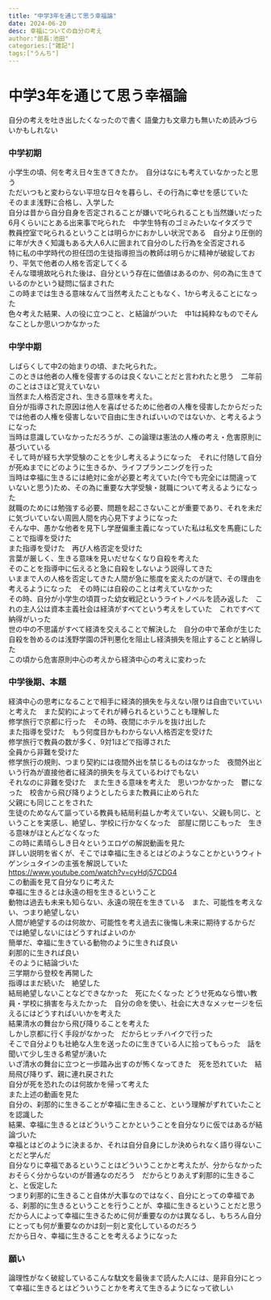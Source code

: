 ```yaml
---
title: "中学3年を通じて思う幸福論"
date: 2024-06-20
desc: 幸福についての自分の考え
author:"部長:池田"
categories:["雑記"]
tags:["うんち"]
---
```


# 中学3年を通じて思う幸福論
自分の考えを吐き出したくなったので書く
語彙力も文章力も無いため読みづらいかもしれない

### 中学初期
小学生の頃、何を考え日々生きてきたか。　自分はなにも考えていなかったと思う<br>
ただいつもと変わらない平坦な日々を暮らし、その行為に幸せを感じていた<br>
そのまま浅野に合格し、入学した<br>
自分は昔から自分自身を否定されることが嫌いで叱られることも当然嫌いだった<br>
6月くらいにとある出来事で叱られた　中学生特有のゴミみたいなイタズラで<br>
教員控室で叱られるということは明らかにおかしい状況である　自分より圧倒的に年が大きく知識もある大人6人に囲まれて自分のした行為を全否定される<br>
特に私の中学時代の担任団の生徒指導担当の教師は明らかに精神が破綻しており、平気で他者の人格を否定してくる<br>
そんな環境故叱られた後は、自分という存在に価値はあるのか、何の為に生きているのかという疑問に悩まされた<br>
この時までは生きる意味なんて当然考えたこともなく、1から考えることになった<br>
色々考えた結果、人の役に立つこと、と結論がついた　中1は純粋なものでそんなことしか思いつかなかった<br>
### 中学中期
しばらくして中2の始まりの頃、また叱られた。<br>
このときは他者の人権を侵害するのは良くないことだと言われたと思う　二年前のことはさほど覚えていない<br>
当然また人格否定され、生きる意味を考えた。<br>
自分が指導された原因は他人を喜ばせるために他者の人権を侵害したからだった　では他者の人権を侵害しないで自由に生きればいいのではないか、と考えるようになった<br>
当時は意識していなかっただろうが、この論理は憲法の人権の考え・危害原則に基づいている<br>
そして時が経ち大学受験のことを少し考えるようになった　それに付随して自分が死ぬまでにどのように生きるか、ライフプランニングを行った<br>
当時は幸福に生きるには絶対に金が必要と考えていた(今でも完全には間違っていないと思う)ため、その為に重要な大学受験・就職について考えるようになった<br>
就職のためには勉強する必要、問題を起こさないことが重要であり、それを未だに気づいていない周囲人間を内心見下すようになった<br>
そんな中、愚かな他者を見下し学歴偏重主義になっていた私は私文を馬鹿にしたことで指導を受けた<br>
また指導を受けた　再び人格否定を受けた<br>
言葉が厳しく、生きる意味を見いだせなくなり自殺を考えた<br>
そのことを指導中に伝えると急に自殺をしないよう説得してきた<br>
いままで人の人格を否定してきた人間が急に態度を変えたのが謎で、その理由を考えるようになった　その時には自殺のことは考えていなかった<br>
その時、自分が小学生の頃買った幼女戦記というライトノベルを読み返した　これの主人公は資本主義社会は経済がすべてという考えをしていた　これですべて納得がいった<br>
世の中の不思議がすべて経済を交えることで解決した　自分の中で革命が生じた<br>
自殺を咎めるのは浅野学園の評判悪化を阻止し経済損失を阻止することと納得した<br>
この頃から危害原則中心の考えから経済中心の考えに変わった<br>
### 中学後期、本題
経済中心の思考になることで相手に経済的損失を与えない限りは自由でいていいと考えた　また契約によってそれが縛られるということも理解した<br>
修学旅行で京都に行った　その時、夜間にホテルを抜け出した<br>
また指導を受けた　もう何度目かもわからない人格否定を受けた<br>
修学旅行で教員の数が多く、9対1ほどで指導された<br>
全員から非難を受けた<br>
修学旅行の規則、つまり契約には夜間外出を禁じるものはなかった　夜間外出という行為が直接他者に経済的損失を与えているわけでもない<br>
それなのに非難を受けた　また生きる意味を考えた　思いつかなかった　鬱になった　校舎から飛び降りようとしたらまた教員に止められた<br>
父親にも同じことをされた
<br>
生徒のためなんて謳っている教員も結局利益しか考えていない、父親も同じ、ということを実感し、絶望し、学校に行かなくなった　部屋に閉じこもった　生きる意味がほとんどなくなった<br>
この時に素晴らしき日々というエロゲの解説動画を見た<br>
詳しい説明を省くが、そこでは幸福に生きるとはどのようなことかというウィトゲンシュタインの主張を解説していた<br>
https://www.youtube.com/watch?v=cyHdj57CDG4<br>
この動画を見て自分なりに考えた<br>
幸福に生きるとは永遠の相を生きるということ<br>
動物は過去も未来も知らない、永遠の現在を生きている　また、可能性を考えない、つまり絶望しない<br>
人間が絶望するのは何故か、可能性を考え過去に後悔し未来に期待するからだ<br>
では絶望しないにはどうすればよいのか<br>
簡単だ、幸福に生きている動物のように生きれば良い<br>
刹那的に生きれば良い<br>
そのように結論づいた<br>
三学期から登校を再開した
<br>
指導はまだ続いた　絶望した<br>
結局絶望しないことなどできなかった　死にたくなった<be>
どうせ死ぬなら憎い教員・学校に損害を与えたかった　自分の命を使い、社会に大きなメッセージを伝えるにはどうすればいいかを考えた<br>
結果清水の舞台から飛び降りることを考えた<br>
しかし京都に行く手段がなかった　だからヒッチハイクで行った<br>
そこで自分よりも壮絶な人生を送ったのに生きている人に拾ってもらった　話を聞いて少し生きる希望が湧いた<br>
いざ清水の舞台に立つと一歩踏み出すのが怖くなってきた　死を恐れていた　結局飛び降りず、親に連れ戻された
<br>
自分が死を恐れたのは何故かを帰って考えた<br>
また上述の動画を見た<br>
自分の、刹那的に生きることが幸福に生きること、という理解がずれていたことを認識した<br>
結果、幸福に生きるとはどういうことかということを自分なりに仮ではあるが結論づいた<br>
幸福とはどのように決まるか、それは自分自身にしか決められなく語り得ないことだと学んだ<br>
自分なりに幸福であるということはどういうことかと考えたが、分からなかった　おそらく分からないのが普通なのだろう　だからとりあえず刹那的に生きること、と仮定した<br>
つまり刹那的に生きること自体が大事なのではなく、自分にとっての幸福である、刹那的に生きるということを行うことが、幸福に生きるということだと思う<br>
だから人によって幸福に生きるために何が重要なのかは異なるし、もちろん自分にとっても何が重要なのかは刻一刻と変化しているのだろう<br>
だから日々、幸福に生きることを考えるようになった<br>
### 願い
論理性がなく破綻しているこんな駄文を最後まで読んた人には、是非自分にとって幸福に生きるとはどういうことかを考えて生きるようになって欲しい